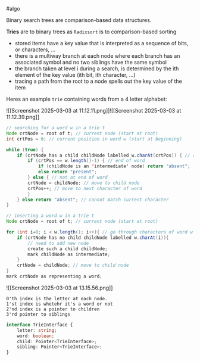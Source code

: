 #algo

Binary search trees are comparison-based data structures.

**Tries** are to binary trees as `Radixsort` is to comparison-based sorting 
- stored items have a key value that is interpreted as a sequence of bits, or characters, … 
- there is a multiway branch at each node where each branch has an associated symbol and no two siblings have the same symbol 
- the branch taken at level i during a search, is determined by the ith element of the key value (ith bit, ith character, …) 
- tracing a path from the root to a node spells out the key value of the item

Heres an example `trie` containing words from a 4 letter alphabet:

![[Screenshot 2025-03-03 at 11.12.11.png]]![[Screenshot 2025-03-03 at 11.12.39.png]]

```java
// searching for a word w in a trie t
Node crtNode = root of t; // current node (start at root)
int crtPos = 0; // current position in word w (start at beginning)

while (true) {
	if (crtNode has a child childNode labelled w.charAt(crtPos)) { // can match the character of word in the current position
		if (crtPos == w.length()-1) { // end of word
			if (childNode is an 'intermediate' node) return "absent"; 
			else return "present";
		} else { // not at end of word 
		crtNode = childNode; // move to child node 
		crtPos++; // move to next character of word
		}
	} else return "absent"; // cannot match current character 
}

// inserting a word w in a trie t
Node crtNode = root of t; // current node (start at root)

for (int i=0; i < w.length(); i++){ // go through characters of word w 
	if (crtNode has no child childNode labelled w.charAt(i)){ 
		// need to add new node 
		create such a child childNode; 
		mark childNode as intermediate;
	}
	crtNode = childNode; // move to child node
}
mark crtNode as representing a word;
```

![[Screenshot 2025-03-03 at 13.15.56.png]]

```
0'th index is the letter at each node.
1'st index is whetehr it's a word or not
2'nd index is a pointer to children
3'rd pointer to siblings
```

```typescript
interface TrieInterface {
	letter: string;
	word: boolean;
	child: Pointer<TrieInterface>;
	sibling: Pointer<TrieInterface>;
}
```